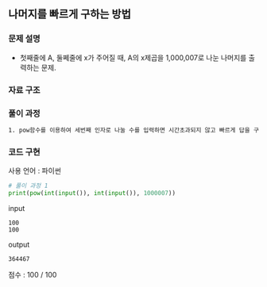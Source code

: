 ## 나머지를 빠르게 구하는 방법

### 문제 설명

- 첫째줄에 A, 둘쩨줄에 x가 주어질 때, A의 x제곱을 1,000,007로 나눈 나머지를 출력하는 문제.<br>

### 자료 구조

### 풀이 과정

```txt
1. pow함수를 이용하여 세번째 인자로 나눌 수를 입력하면 시간초과되지 않고 빠르게 답을 구할 수 있다.
```

### 코드 구현

사용 언어 : 파이썬

```py
# 풀이 과정 1
print(pow(int(input()), int(input()), 1000007))
```

input

```
100
100
```

output

```
364467
```

점수 : 100 / 100<br>
